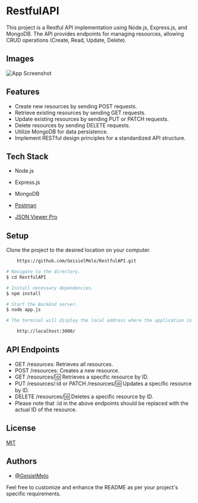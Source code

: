 # RestfulAPI

This project is a Restful API implementation using Node.js, Express.js, and MongoDB. The API provides endpoints for managing resources, allowing CRUD operations (Create, Read, Update, Delete).


## Images

![App Screenshot](https://github.com/GeisielMelo/RestfulAPI/blob/main/RestfulAPI.png?raw=true)


## Features

- Create new resources by sending POST requests.
- Retrieve existing resources by sending GET requests.
- Update existing resources by sending PUT or PATCH requests.
- Delete resources by sending DELETE requests.
- Utilize MongoDB for data persistence.
- Implement RESTful design principles for a standardized API structure.


## Tech Stack

- Node.js
- Express.js
- MongoDB

- [Postman](https://www.postman.com)
- [JSON Viewer Pro](https://chrome.google.com/webstore/detail/json-viewer-pro/eifflpmocdbdmepbjaopkkhbfmdgijcc?hl=en-US)


## Setup

Clone the project to the desired location on your computer.
```bash
    https://github.com/GeisielMelo/RestfulAPI.git
```

```bash
# Navigate to the directory.
$ cd RestfulAPI

# Install necessary dependencies.
$ npm install

# Start the BackEnd server.
$ node app.js

# The terminal will display the local address where the application is being executed. Simply enter the same address in your preferred browser. The address used in creating this project was:

    http://localhost:3000/
```

## API Endpoints

- GET /resources: Retrieves all resources.
- POST /resources: Creates a new resource.
- GET /resources/:id: Retrieves a specific resource by ID.
- PUT /resources/:id or PATCH /resources/:id: Updates a specific resource by ID.
- DELETE /resources/:id: Deletes a specific resource by ID.
- Please note that :id in the above endpoints should be replaced with the actual ID of the resource.


## License

[MIT](https://choosealicense.com/licenses/mit/)


## Authors

- [@GeisielMelo](https://github.com/GeisielMelo)

Feel free to customize and enhance the README as per your project's specific requirements.
